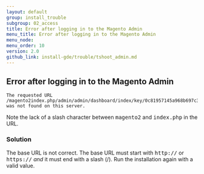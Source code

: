 ```yaml
---
layout: default
group: install_trouble
subgroup: 02_access
title: Error after logging in to the Magento Admin
menu_title: Error after logging in to the Magento Admin
menu_node: 
menu_order: 10
version: 2.0
github_link: install-gde/trouble/tshoot_admin.md
---
```



<h2 id="install-trouble-admin-login">Error after logging in to the Magento Admin</h2>

	The requested URL /magento2index.php/admin/admin/dashboard/index/key/0c81957145a968b697c32a846598dc2e/ was not found on this server.

Note the lack of a slash character between <tt>magento2</tt> and <tt>index.php</tt> in the URL.

### Solution

The base URL is not correct. The base URL must start with <tt>http://</tt> or <tt>https://</tt> *and* it must end with a slash (/). Run the installation again with a valid value.

